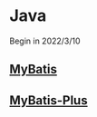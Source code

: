 # Java

Begin in 2022/3/10

## [MyBatis](MyBatis/MyBatis.md)

## [MyBatis-Plus](MyBatis-Plus/MyBatis-Plus.md)